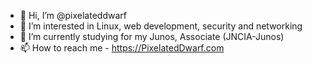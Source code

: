 - 👋 Hi, I’m @pixelateddwarf
- 👀 I’m interested in Linux, web development, security and networking
- 🌱 I’m currently studying for my Junos, Associate (JNCIA-Junos) 
- 📫 How to reach me - https://PixelatedDwarf.com

<!---
pixelateddwarf/pixelateddwarf is a ✨ special ✨ repository because its `README.md` (this file) appears on your GitHub profile.
You can click the Preview link to take a look at your changes.
--->
